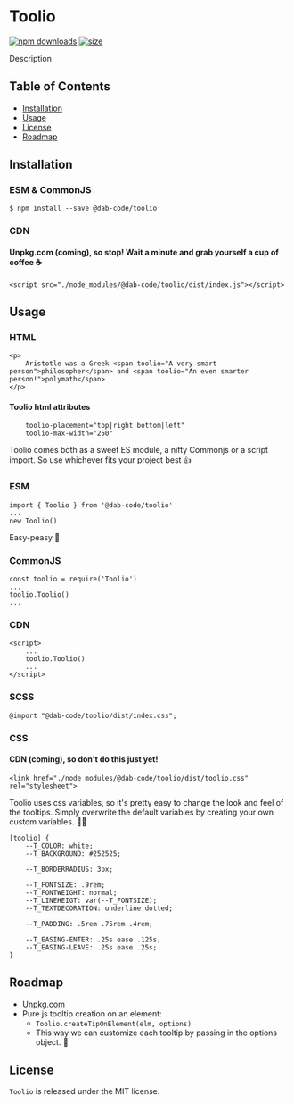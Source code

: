 # Toolio
[![npm downloads](https://img.shields.io/npm/dm/@dab-code/toolio)](https://npmjs.org/@dab-code/toolio)
[![size](https://img.shields.io/bundlephobia/minzip/@dab-code/toolio?color=54CA2F&style=popout)](https://npmjs.org/@dab-code/toolio)

Description


## Table of Contents

- [Installation](#installation)
- [Usage](#usage)
- [License](#license)
- [Roadmap](#roadmap)

## Installation
### ESM & CommonJS
```
$ npm install --save @dab-code/toolio
```

### CDN
#### Unpkg.com (coming), so stop! Wait a minute and grab yourself a cup of coffee ☕️
```
<script src="./node_modules/@dab-code/toolio/dist/index.js"></script>
```

## Usage

### HTML
```
<p>
    Aristotle was a Greek <span toolio="A very smart person">philosopher</span> and <span toolio="An even smarter person!">polymath</span>
</p>
```
#### Toolio html attributes
```
    toolio-placement="top|right|bottom|left"
    toolio-max-width="250"
```

Toolio comes both as a sweet ES module, a nifty Commonjs or a script import. So use whichever fits your project best 👍️ 
### ESM
```
import { Toolio } from '@dab-code/toolio'
...
new Toolio()
```
Easy-peasy 🤙

### CommonJS
```
const toolio = require('Toolio')
...
toolio.Toolio()
...
```

### CDN

```
<script>
    ...
    toolio.Toolio()
    ...
</script>
```
### SCSS
```
@import "@dab-code/toolio/dist/index.css";
```

### CSS
#### CDN (coming), so don't do this just yet!
```
<link href="./node_modules/@dab-code/toolio/dist/toolio.css" rel="stylesheet">
```  

Toolio uses css variables, so it's pretty easy to change the look and feel of the tooltips. Simply overwrite the default variables by creating your own custom variables. 👩‍💻
```
[toolio] {
    --T_COLOR: white;
    --T_BACKGROUND: #252525;

    --T_BORDERRADIUS: 3px;

    --T_FONTSIZE: .9rem;
    --T_FONTWEIGHT: normal;
    --T_LINEHEIGT: var(--T_FONTSIZE);
    --T_TEXTDECORATION: underline dotted;

    --T_PADDING: .5rem .75rem .4rem;

    --T_EASING-ENTER: .25s ease .125s;
    --T_EASING-LEAVE: .25s ease .25s;
}
```


## Roadmap
- Unpkg.com
- Pure js tooltip creation on an element: 
    - `Toolio.createTipOnElement(elm, options)`
    - This way we can customize each tooltip by passing in the options object. 🎨
## License
`Toolio` is released under the MIT license.